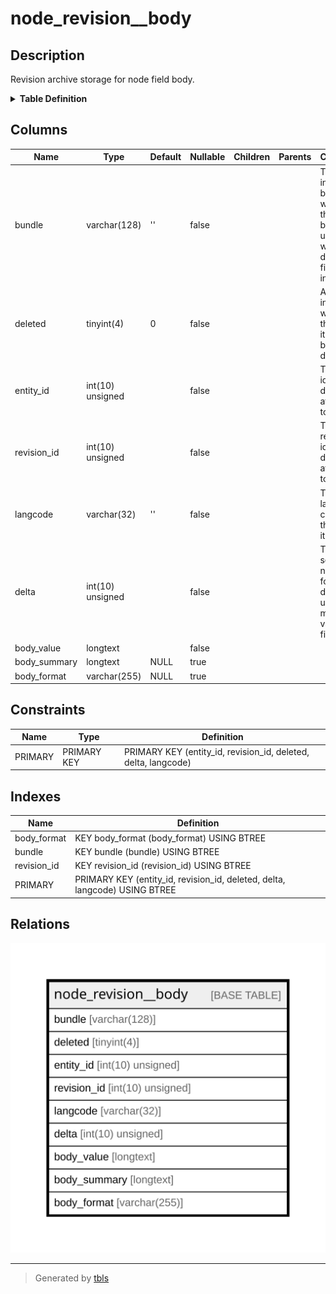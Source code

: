 # node_revision__body

## Description

Revision archive storage for node field body.

<details>
<summary><strong>Table Definition</strong></summary>

```sql
CREATE TABLE `node_revision__body` (
  `bundle` varchar(128) CHARACTER SET ascii COLLATE ascii_general_ci NOT NULL DEFAULT '' COMMENT 'The field instance bundle to which this row belongs, used when deleting a field instance',
  `deleted` tinyint(4) NOT NULL DEFAULT 0 COMMENT 'A boolean indicating whether this data item has been deleted',
  `entity_id` int(10) unsigned NOT NULL COMMENT 'The entity id this data is attached to',
  `revision_id` int(10) unsigned NOT NULL COMMENT 'The entity revision id this data is attached to',
  `langcode` varchar(32) CHARACTER SET ascii COLLATE ascii_general_ci NOT NULL DEFAULT '' COMMENT 'The language code for this data item.',
  `delta` int(10) unsigned NOT NULL COMMENT 'The sequence number for this data item, used for multi-value fields',
  `body_value` longtext NOT NULL,
  `body_summary` longtext DEFAULT NULL,
  `body_format` varchar(255) CHARACTER SET ascii COLLATE ascii_general_ci DEFAULT NULL,
  PRIMARY KEY (`entity_id`,`revision_id`,`deleted`,`delta`,`langcode`),
  KEY `bundle` (`bundle`),
  KEY `revision_id` (`revision_id`),
  KEY `body_format` (`body_format`)
) ENGINE=InnoDB DEFAULT CHARSET=utf8mb4 COLLATE=utf8mb4_general_ci COMMENT='Revision archive storage for node field body.'
```

</details>

## Columns

| Name | Type | Default | Nullable | Children | Parents | Comment |
| ---- | ---- | ------- | -------- | -------- | ------- | ------- |
| bundle | varchar(128) | '' | false |  |  | The field instance bundle to which this row belongs, used when deleting a field instance |
| deleted | tinyint(4) | 0 | false |  |  | A boolean indicating whether this data item has been deleted |
| entity_id | int(10) unsigned |  | false |  |  | The entity id this data is attached to |
| revision_id | int(10) unsigned |  | false |  |  | The entity revision id this data is attached to |
| langcode | varchar(32) | '' | false |  |  | The language code for this data item. |
| delta | int(10) unsigned |  | false |  |  | The sequence number for this data item, used for multi-value fields |
| body_value | longtext |  | false |  |  |  |
| body_summary | longtext | NULL | true |  |  |  |
| body_format | varchar(255) | NULL | true |  |  |  |

## Constraints

| Name | Type | Definition |
| ---- | ---- | ---------- |
| PRIMARY | PRIMARY KEY | PRIMARY KEY (entity_id, revision_id, deleted, delta, langcode) |

## Indexes

| Name | Definition |
| ---- | ---------- |
| body_format | KEY body_format (body_format) USING BTREE |
| bundle | KEY bundle (bundle) USING BTREE |
| revision_id | KEY revision_id (revision_id) USING BTREE |
| PRIMARY | PRIMARY KEY (entity_id, revision_id, deleted, delta, langcode) USING BTREE |

## Relations

![er](node_revision__body.svg)

---

> Generated by [tbls](https://github.com/k1LoW/tbls)
